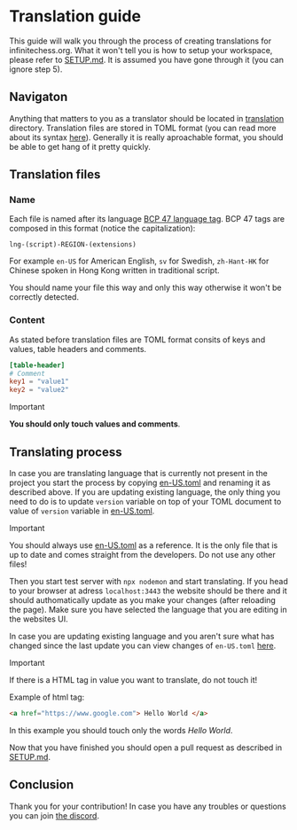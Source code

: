# Translation guide #

This guide will walk you through the process of creating translations for infinitechess.org. What it won't tell you is how to setup your workspace, please refer to [SETUP.md](./SETUP.md). It is assumed you have gone through it (you can ignore step 5).

## Navigaton ##

Anything that matters to you as a translator should be located in [translation](../translation/) directory. Translation files are stored in TOML format (you can read more about its syntax [here](https://toml.io/)). Generally it is really aproachable format, you should be able to get hang of it pretty quickly.

## Translation files ##

### Name ###

Each file is named after its language [BCP 47 language tag](https://en.wikipedia.org/wiki/IETF_language_tag). BCP 47 tags are composed in this format (notice the capitalization):

`lng-(script)-REGION-(extensions)`

For example `en-US` for American English, `sv` for Swedish, `zh-Hant-HK` for Chinese spoken in Hong Kong written in traditional script.

You should name your file this way and only this way otherwise it won't be correctly detected.

### Content ###

As stated before translation files are TOML format consits of keys and values, table headers and comments.

```toml
[table-header]
# Comment
key1 = "value1"
key2 = "value2"
```

> [!IMPORTANT]
> **You should only touch values and comments**.

## Translating process ##

In case you are translating language that is currently not present in the project you start the process by copying [en-US.toml](../translation/en-US.toml) and renaming it as described above. If you are updating existing language, the only thing you need to do is to update `version` variable on top of your TOML document to value of `version` variable in [en-US.toml](../translation/en-US.toml).

> [!IMPORTANT]
> You should always use [en-US.toml](../translation/en-US.toml) as a reference. It is the only file that is up to date and comes straight from the developers. Do not use any other files!

Then you start test server with `npx nodemon` and start translating. If you head to your browser at adress `localhost:3443` the website should be there and it should authomatically update as you make your changes (after reloading the page). Make sure you have selected the language that you are editing in the websites UI.

In case you are updating existing language and you aren't sure what has changed since the last update you can view changes of `en-US.toml` [here](https://github.com/Infinite-Chess/infinitechess.org/commits/main/translation/en-US.toml).

> [!IMPORTANT]
> If there is a HTML tag in value you want to translate, do not touch it!
> 
> Example of html tag:
> ```html
> <a href="https://www.google.com"> Hello World </a>
> ```
> In this example you should touch only the words *Hello World*.

Now that you have finished you should open a pull request as described in [SETUP.md](./SETUP.md).

## Conclusion ##

Thank you for your contribution! In case you have any troubles or questions you can join [the discord](https://discord.gg/NFWFGZeNh5).
